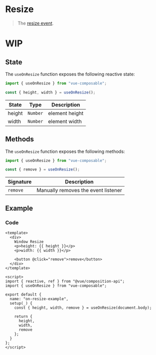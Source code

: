 # Resize

> The [resize event](https://developer.mozilla.org/en-US/docs/Web/API/Window/resize_event).

# WIP

## State

The `useOnResize` function exposes the following reactive state:

```js
import { useOnResize } from "vue-composable";

const { height, width } = useOnResize();
```

| State  | Type     | Description    |
| ------ | -------- | -------------- |
| height | `Number` | element height |
| width  | `Number` | element width  |

## Methods

The `useOnResize` function exposes the following methods:

```js
import { useOnResize } from "vue-composable";

const { remove } = useOnResize();
```

| Signature | Description                         |
| --------- | ----------------------------------- |
| `remove`  | Manually removes the event listener |

## Example

<ClientOnly>
<on-resize-example/>
</ClientOnly>

### Code

```vue
<template>
  <div>
    Window Resize
    <p>height: {{ height }}</p>
    <p>width: {{ width }}</p>

    <button @click="remove">remove</button>
  </div>
</template>

<script>
import { reactive, ref } from "@vue/composition-api";
import { useOnResize } from "vue-composable";

export default {
  name: "on-resize-example",
  setup(_) {
    const { height, width, remove } = useOnResize(document.body);

    return {
      height,
      width,
      remove
    };
  }
};
</script>
```
